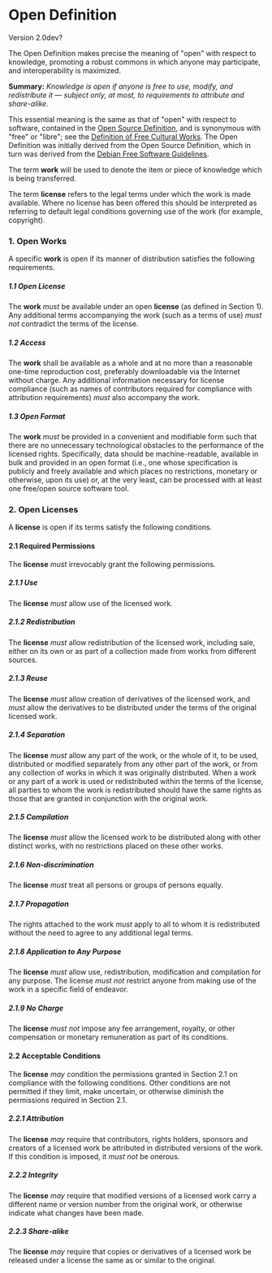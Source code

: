 # Open Definition
Version 2.0dev?

The Open Definition makes precise the meaning of "open" with respect to knowledge, promoting a robust commons in which anyone may participate, and interoperability is maximized.

**Summary:** *Knowledge is open if anyone is free to use, modify, and redistribute it — subject only, at most, to requirements to attribute and share-alike.*

This essential meaning is the same as that of "open" with respect to software, contained in the [Open Source Definition](http://www.opensource.org/docs/osd), and is synonymous with "free" or "libre"; see the [Definition of Free Cultural Works](http://freedomdefined.org). The Open Definition was initially derived from the Open Source Definition, which in turn was derived from the [Debian Free Software Guidelines](http://www.debian.org/social_contract).

The term **work** will be used to denote the item or piece of knowledge
which is being transferred.

The term **license** refers to the legal terms under which the work is
made available. Where no license has been offered this should be interpreted
as referring to default legal conditions governing use of the work (for 
example, copyright).

### 1. Open Works

A specific **work** is open if its manner of distribution satisfies the following
requirements.

##### 1.1 Open License

The **work** *must* be available under an open **license** (as defined in Section 1).
Any additional terms accompanying the work (such as a terms of use) *must not* 
contradict the terms of the license.

##### 1.2 Access

The **work** shall be available as a whole and at no more than a reasonable 
one-time reproduction cost, preferably downloadable via the Internet without charge.
Any additional information necessary for license compliance (such as names of 
contributors required for compliance with attribution requirements) *must* also 
accompany the work.

##### 1.3 Open Format

The **work** *must* be provided in a convenient and modifiable form such
that there are no unnecessary technological obstacles to the performance of the
licensed rights. Specifically, data should be machine-readable, available in
bulk and provided in an open format (i.e., one whose specification is publicly
and freely available and which places no restrictions, monetary or otherwise, upon
its use) or, at the very least, can be processed with at least one free/open source
software tool.


### 2. Open Licenses

A **license** is open if its terms satisfy the following conditions.

#### 2.1 Required Permissions

The **license** *must* irrevocably grant the following permissions.

##### 2.1.1 Use

The **license** *must* allow use of the licensed work.

##### 2.1.2 Redistribution

The **license** *must* allow redistribution of the licensed work, 
including sale, either on its own or as part of a collection made from 
works from different sources.

##### 2.1.3 Reuse

The **license** *must* allow creation of derivatives of the licensed 
work, and *must* allow the derivatives to be distributed under the 
terms of the original licensed work.

##### 2.1.4 Separation

The **license** *must* allow any part of the work, or the whole of it, 
to be used, distributed or modified separately from any other part 
of the work, or from any collection of works in which it was originally 
distributed. When a work or any part of a work is used or redistributed 
within the terms of the license, all parties to whom the work is redistributed 
should have the same rights as those that are granted in conjunction with 
the original work.

##### 2.1.5 Compilation

The **license** *must* allow the licensed work to be distributed along 
with other distinct works, with no restrictions placed on these other works.

##### 2.1.6 Non-discrimination
The **license** *must* treat all persons or groups of persons equally.

##### 2.1.7 Propagation
The rights attached to the work *must* apply to all to whom it is redistributed 
without the need to agree to any additional legal terms.

##### 2.1.8 Application to Any Purpose

The **license** *must* allow use, redistribution, modification and 
compilation for any purpose. The 
license *must not* restrict anyone from making use of the work in a
specific field of endeavor.

##### 2.1.9 No Charge

The **license** *must not* impose any fee arrangement, royalty, or other
compensation or monetary remuneration as part of its conditions.

#### 2.2 Acceptable Conditions
The **license** *may* condition the permissions granted in Section 2.1 on 
compliance with the following conditions. Other conditions are not 
permitted if they limit, make uncertain, or otherwise diminish the permissions 
required in Section 2.1.

##### 2.2.1 Attribution

The **license** *may* require that contributors, rights holders, sponsors and creators of a licensed 
work be attributed in distributed versions of the work. If this condition 
is imposed, it *must not* be onerous. 

##### 2.2.2 Integrity

The **license** *may* require that modified versions of a licensed work
carry a different name or version number from the original work, or 
otherwise indicate what changes have been made. 

##### 2.2.3 Share-alike

The **license** *may* require that copies or derivatives of a licensed work be
released under a license the same as or similar to the original.


